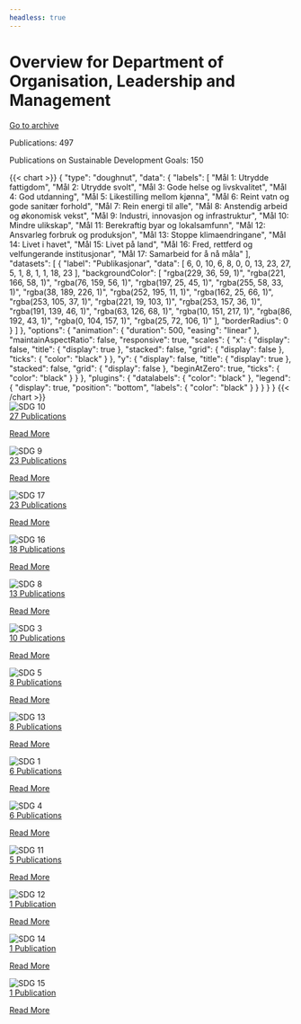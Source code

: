 ```yaml
---
headless: true
---
```

<h1>Overview for Department of Organisation, Leadership and Management</h1>
<a id="archive-url" href="{{< params subfolder >}}en/archive/?&collection=K8U6VG8W">Go to archive</a>
<div id="stats-descriptives">
<p>Publications: <span class="stats-n">497</span></p>
<p>Publications on Sustainable Development Goals: <span class="stats-n">150</span></p>
</div>
<div class="stats-graphs">
<div>{{< chart >}}
{
    "type": "doughnut",
    "data": {
        "labels": [
            "Mål 1: Utrydde fattigdom",
            "Mål 2: Utrydde svolt",
            "Mål 3: Gode helse og livskvalitet",
            "Mål 4: God utdanning",
            "Mål 5: Likestilling mellom kjønna",
            "Mål 6: Reint vatn og gode sanitær forhold",
            "Mål 7: Rein energi til alle",
            "Mål 8: Anstendig arbeid og økonomisk vekst",
            "Mål 9: Industri, innovasjon og infrastruktur",
            "Mål 10: Mindre ulikskap",
            "Mål 11: Berekraftig byar og lokalsamfunn",
            "Mål 12: Ansvarleg forbruk og produksjon",
            "Mål 13: Stoppe klimaendringane",
            "Mål 14: Livet i havet",
            "Mål 15: Livet på land",
            "Mål 16: Fred, rettferd og velfungerande institusjonar",
            "Mål 17: Samarbeid for å nå måla"
        ],
        "datasets": [
            {
                "label": "Publikasjonar",
                "data": [
                    6,
                    0,
                    10,
                    6,
                    8,
                    0,
                    0,
                    13,
                    23,
                    27,
                    5,
                    1,
                    8,
                    1,
                    1,
                    18,
                    23
                ],
                "backgroundColor": [
                    "rgba(229, 36, 59, 1)",
                    "rgba(221, 166, 58, 1)",
                    "rgba(76, 159, 56, 1)",
                    "rgba(197, 25, 45, 1)",
                    "rgba(255, 58, 33, 1)",
                    "rgba(38, 189, 226, 1)",
                    "rgba(252, 195, 11, 1)",
                    "rgba(162, 25, 66, 1)",
                    "rgba(253, 105, 37, 1)",
                    "rgba(221, 19, 103, 1)",
                    "rgba(253, 157, 36, 1)",
                    "rgba(191, 139, 46, 1)",
                    "rgba(63, 126, 68, 1)",
                    "rgba(10, 151, 217, 1)",
                    "rgba(86, 192, 43, 1)",
                    "rgba(0, 104, 157, 1)",
                    "rgba(25, 72, 106, 1)"
                ],
                "borderRadius": 0
            }
        ]
    },
    "options": {
        "animation": {
            "duration": 500,
            "easing": "linear"
        },
        "maintainAspectRatio": false,
        "responsive": true,
        "scales": {
            "x": {
                "display": false,
                "title": {
                    "display": true
                },
                "stacked": false,
                "grid": {
                    "display": false
                },
                "ticks": {
                    "color": "black"
                }
            },
            "y": {
                "display": false,
                "title": {
                    "display": true
                },
                "stacked": false,
                "grid": {
                    "display": false
                },
                "beginAtZero": true,
                "ticks": {
                    "color": "black"
                }
            }
        },
        "plugins": {
            "datalabels": {
                "color": "black"
            },
            "legend": {
                "display": true,
                "position": "bottom",
                "labels": {
                    "color": "black"
                }
            }
        }
    }
}
{{< /chart >}}</div>
</div>
<div id="sdg-overview">
  <div class="sdg-container"><div id="sdg10" class="sdg">
<img src="{{< params subfolder >}}images/sdg/sdg10_en.png" class="image" alt="SDG 10">
<div class="sdg-overlay">
<a href="{{< params subfolder >}}en/archive/?sdg=10&collection=K8U6VG8W#archive" class="sdg-publication-count"><span>27</span> Publications</a>
<p><a href="https://sdgs.un.org/goals/goal10" class="sdg-read-more">Read More</a></p>
</div>
</div><div id="sdg9" class="sdg">
<img src="{{< params subfolder >}}images/sdg/sdg09_en.png" class="image" alt="SDG 9">
<div class="sdg-overlay">
<a href="{{< params subfolder >}}en/archive/?sdg=9&collection=K8U6VG8W#archive" class="sdg-publication-count"><span>23</span> Publications</a>
<p><a href="https://sdgs.un.org/goals/goal9" class="sdg-read-more">Read More</a></p>
</div>
</div><div id="sdg17" class="sdg">
<img src="{{< params subfolder >}}images/sdg/sdg17_en.png" class="image" alt="SDG 17">
<div class="sdg-overlay">
<a href="{{< params subfolder >}}en/archive/?sdg=17&collection=K8U6VG8W#archive" class="sdg-publication-count"><span>23</span> Publications</a>
<p><a href="https://sdgs.un.org/goals/goal17" class="sdg-read-more">Read More</a></p>
</div>
</div><div id="sdg16" class="sdg">
<img src="{{< params subfolder >}}images/sdg/sdg16_en.png" class="image" alt="SDG 16">
<div class="sdg-overlay">
<a href="{{< params subfolder >}}en/archive/?sdg=16&collection=K8U6VG8W#archive" class="sdg-publication-count"><span>18</span> Publications</a>
<p><a href="https://sdgs.un.org/goals/goal16" class="sdg-read-more">Read More</a></p>
</div>
</div><div id="sdg8" class="sdg">
<img src="{{< params subfolder >}}images/sdg/sdg08_en.png" class="image" alt="SDG 8">
<div class="sdg-overlay">
<a href="{{< params subfolder >}}en/archive/?sdg=8&collection=K8U6VG8W#archive" class="sdg-publication-count"><span>13</span> Publications</a>
<p><a href="https://sdgs.un.org/goals/goal8" class="sdg-read-more">Read More</a></p>
</div>
</div><div id="sdg3" class="sdg">
<img src="{{< params subfolder >}}images/sdg/sdg03_en.png" class="image" alt="SDG 3">
<div class="sdg-overlay">
<a href="{{< params subfolder >}}en/archive/?sdg=3&collection=K8U6VG8W#archive" class="sdg-publication-count"><span>10</span> Publications</a>
<p><a href="https://sdgs.un.org/goals/goal3" class="sdg-read-more">Read More</a></p>
</div>
</div><div id="sdg5" class="sdg">
<img src="{{< params subfolder >}}images/sdg/sdg05_en.png" class="image" alt="SDG 5">
<div class="sdg-overlay">
<a href="{{< params subfolder >}}en/archive/?sdg=5&collection=K8U6VG8W#archive" class="sdg-publication-count"><span>8</span> Publications</a>
<p><a href="https://sdgs.un.org/goals/goal5" class="sdg-read-more">Read More</a></p>
</div>
</div><div id="sdg13" class="sdg">
<img src="{{< params subfolder >}}images/sdg/sdg13_en.png" class="image" alt="SDG 13">
<div class="sdg-overlay">
<a href="{{< params subfolder >}}en/archive/?sdg=13&collection=K8U6VG8W#archive" class="sdg-publication-count"><span>8</span> Publications</a>
<p><a href="https://sdgs.un.org/goals/goal13" class="sdg-read-more">Read More</a></p>
</div>
</div><div id="sdg1" class="sdg">
<img src="{{< params subfolder >}}images/sdg/sdg01_en.png" class="image" alt="SDG 1">
<div class="sdg-overlay">
<a href="{{< params subfolder >}}en/archive/?sdg=1&collection=K8U6VG8W#archive" class="sdg-publication-count"><span>6</span> Publications</a>
<p><a href="https://sdgs.un.org/goals/goal1" class="sdg-read-more">Read More</a></p>
</div>
</div><div id="sdg4" class="sdg">
<img src="{{< params subfolder >}}images/sdg/sdg04_en.png" class="image" alt="SDG 4">
<div class="sdg-overlay">
<a href="{{< params subfolder >}}en/archive/?sdg=4&collection=K8U6VG8W#archive" class="sdg-publication-count"><span>6</span> Publications</a>
<p><a href="https://sdgs.un.org/goals/goal4" class="sdg-read-more">Read More</a></p>
</div>
</div><div id="sdg11" class="sdg">
<img src="{{< params subfolder >}}images/sdg/sdg11_en.png" class="image" alt="SDG 11">
<div class="sdg-overlay">
<a href="{{< params subfolder >}}en/archive/?sdg=11&collection=K8U6VG8W#archive" class="sdg-publication-count"><span>5</span> Publications</a>
<p><a href="https://sdgs.un.org/goals/goal11" class="sdg-read-more">Read More</a></p>
</div>
</div><div id="sdg12" class="sdg">
<img src="{{< params subfolder >}}images/sdg/sdg12_en.png" class="image" alt="SDG 12">
<div class="sdg-overlay">
<a href="{{< params subfolder >}}en/archive/?sdg=12&collection=K8U6VG8W#archive" class="sdg-publication-count"><span>1</span> Publication</a>
<p><a href="https://sdgs.un.org/goals/goal12" class="sdg-read-more">Read More</a></p>
</div>
</div><div id="sdg14" class="sdg">
<img src="{{< params subfolder >}}images/sdg/sdg14_en.png" class="image" alt="SDG 14">
<div class="sdg-overlay">
<a href="{{< params subfolder >}}en/archive/?sdg=14&collection=K8U6VG8W#archive" class="sdg-publication-count"><span>1</span> Publication</a>
<p><a href="https://sdgs.un.org/goals/goal14" class="sdg-read-more">Read More</a></p>
</div>
</div><div id="sdg15" class="sdg">
<img src="{{< params subfolder >}}images/sdg/sdg15_en.png" class="image" alt="SDG 15">
<div class="sdg-overlay">
<a href="{{< params subfolder >}}en/archive/?sdg=15&collection=K8U6VG8W#archive" class="sdg-publication-count"><span>1</span> Publication</a>
<p><a href="https://sdgs.un.org/goals/goal15" class="sdg-read-more">Read More</a></p>
</div>
</div></div>
</div>
